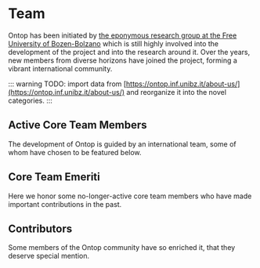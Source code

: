 # Team

Ontop has been initiated by [the eponymous research group at the Free University of Bozen-Bolzano](/research) which is still highly involved into the development of the project and into the research around it. Over the years, new members from diverse horizons have joined the project, forming a vibrant international community.

::: warning 
TODO: import data from [https://ontop.inf.unibz.it/about-us/](https://ontop.inf.unibz.it/about-us/) and reorganize it into the novel categories.
:::

## Active Core Team Members

The development of Ontop is guided by an international team, some of whom have chosen to be featured below. 

## Core Team Emeriti

Here we honor some no-longer-active core team members who have made important contributions in the past.

## Contributors

Some members of the Ontop community have so enriched it, that they deserve special mention.